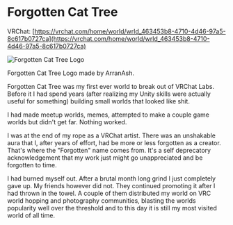 # Forgotten Cat Tree
VRChat: [https://vrchat.com/home/world/wrld_463453b8-4710-4d46-97a5-8c617b0727ca](https://vrchat.com/home/world/wrld_463453b8-4710-4d46-97a5-8c617b0727ca)

![Forgotten Cat Tree Logo](./img/ForgottenCatTree.png "Forgotten Cat Tree Logo")

Forgotten Cat Tree Logo made by ArranAsh.

Forgotten Cat Tree was my first ever world to break out of VRChat Labs. Before it I had spend years (after realizing my Unity skills were actually useful for something) building small worlds that looked like shit. 

I had made meetup worlds, memes, attempted to make a couple game worlds but didn't get far. Nothing worked.

I was at the end of my rope as a VRChat artist. There was an unshakable aura that I, after years of effort, had be more or less forgotten as a creator. That's where the "Forgotten" name comes from. It's a self deprecatory acknowledgement that my work just might go unappreciated and be forgotten to time.

I had burned myself out. After a brutal month long grind I just completely gave up. My friends however did not. They continued promoting it after I had thrown in the towel. A couple of them distributed my world on VRC world hopping and photography communities, blasting the worlds popularity well over the threshold and to this day it is still my most visited world of all time.
